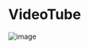 # VideoTube 

![image](https://github.com/user-attachments/assets/84e36eba-001f-4746-a855-6a02548ed200)

